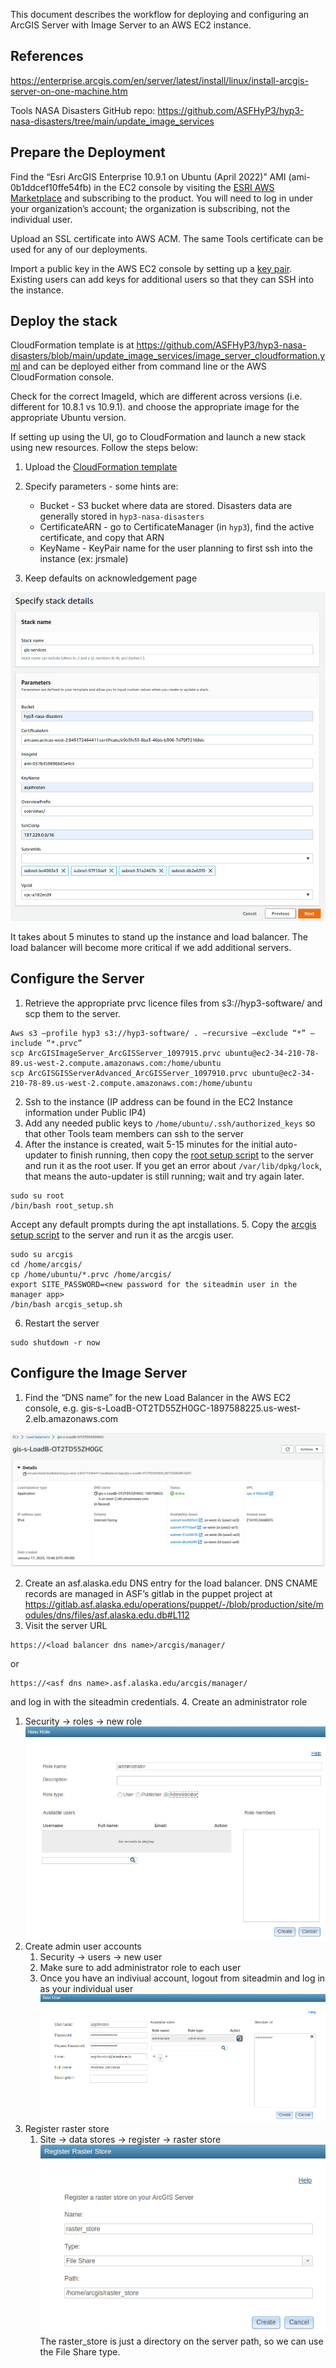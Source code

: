 This document describes the workflow for deploying and configuring an ArcGIS Server with Image Server to an AWS EC2 instance. 

## References 

https://enterprise.arcgis.com/en/server/latest/install/linux/install-arcgis-server-on-one-machine.htm

Tools NASA Disasters GitHub repo:
https://github.com/ASFHyP3/hyp3-nasa-disasters/tree/main/update_image_services

## Prepare the Deployment

Find the “Esri ArcGIS Enterprise 10.9.1 on Ubuntu (April 2022)” AMI (ami-0b1ddcef10ffe54fb) in the EC2 console by visiting the [ESRI AWS Marketplace](https://aws.amazon.com/marketplace/seller-profile?id=98a100e1-04d1-40b2-aa8a-619411d037d2) and subscribing to the product. You will need to log in under your organization’s account; the organization is subscribing, not the individual user.

Upload an SSL certificate into AWS ACM. The same Tools certificate can be used for any of our deployments.

Import a public key in the AWS EC2 console by setting up a [key pair](https://docs.aws.amazon.com/AWSEC2/latest/UserGuide/ec2-key-pairs.html). Existing users can add keys for additional users so that they can SSH into the instance.

## Deploy the stack

CloudFormation template is at https://github.com/ASFHyP3/hyp3-nasa-disasters/blob/main/update_image_services/image_server_cloudformation.yml and can be deployed either from command line or the AWS CloudFormation console.

Check for the correct ImageId, which are different across versions (i.e. different for 10.8.1 vs 10.9.1).
and choose the appropriate image for the appropriate Ubuntu version.

If setting up using the UI, go to CloudFormation and launch a new stack using new resources. Follow the steps below:

1. Upload the [CloudFormation template]()

2. Specify parameters - some hints are:
   * Bucket - S3 bucket where data are stored. Disasters data are generally stored in `hyp3-nasa-disasters`
   * CertificateARN - go to CertificateManager (in `hyp3`), find the active certificate, and copy that ARN
   * KeyName - KeyPair name for the user planning to first ssh into the instance (ex: jrsmale)

3. Keep defaults on acknowledgement page

![Specify Stack Details screenshot](images/stack_details.png)

It takes about 5 minutes to stand up the instance and load balancer. The load balancer will become more critical if we add additional servers.

## Configure the Server

1. Retrieve the appropriate prvc licence files from s3://hyp3-software/ and scp them to the server.
```
Aws s3 –profile hyp3 s3://hyp3-software/ . –recursive –exclude “*” –include “*.prvc”
scp ArcGISImageServer_ArcGISServer_1097915.prvc ubuntu@ec2-34-210-78-89.us-west-2.compute.amazonaws.com:/home/ubuntu
scp ArcGISGISServerAdvanced_ArcGISServer_1097910.prvc ubuntu@ec2-34-210-78-89.us-west-2.compute.amazonaws.com:/home/ubuntu
```
2. Ssh to the instance (IP address can be found in the EC2 Instance information under Public IP4)
3. Add any needed public keys to `/home/ubuntu/.ssh/authorized_keys` so that other Tools team members can ssh to the server
4. After the instance is created, wait 5-15 minutes for the initial auto-updater to finish running, then copy the [root setup script](https://github.com/ASFHyP3/gis-services/blob/develop/image_server/root_setup.sh) to the server and run it as the root user. If you get an error about `/var/lib/dpkg/lock`, that means the auto-updater is still running; wait and try again later.
```
sudo su root
/bin/bash root_setup.sh
```
   Accept any default prompts during the apt installations. 
5. Copy the [arcgis setup script](https://github.com/ASFHyP3/gis-services/blob/develop/image_server/arcgis_setup.sh) to the server and run it as the arcgis user.
```
sudo su arcgis
cd /home/arcgis/
cp /home/ubuntu/*.prvc /home/arcgis/
export SITE_PASSWORD=<new password for the siteadmin user in the manager app>
/bin/bash arcgis_setup.sh
```
6.  Restart the server 
```
sudo shutdown -r now
```

## Configure the Image Server
1. Find the “DNS name” for the new Load Balancer in the AWS EC2 console, e.g. gis-s-LoadB-OT2TD55ZH0GC-1897588225.us-west-2.elb.amazonaws.com

![Load Balancer screenshot](images/load_balancer.png)

2. Create an asf.alaska.edu DNS entry for the load balancer. DNS CNAME records are managed in ASF’s gitlab in the puppet project at https://gitlab.asf.alaska.edu/operations/puppet/-/blob/production/site/modules/dns/files/asf.alaska.edu.db#L112
3. Visit the server URL
```
https://<load balancer dns name>/arcgis/manager/
```
or
```
https://<asf dns name>.asf.alaska.edu/arcgis/manager/
```
and log in with the siteadmin credentials.
4. Create an administrator role 
   1. Security -> roles -> new role
   ![New Role screenshot](images/new_role.png)
5. Create admin user accounts 
   1. Security -> users -> new user
   2. Make sure to add administrator role to each user
   3. Once you have an indiviual account, logout from siteadmin and log in as your individual user
   ![New User screenshot](images/new_user.png)
6. Register raster store 
   1. Site -> data stores -> register -> raster store
      ![Raster Store screenshot](images/raster_store.png)
   The raster_store is just a directory on the server path, so we can use the File Share type.
   

